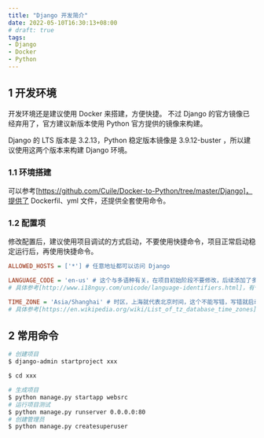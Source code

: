 ```yaml
---
title: "Django 开发简介"
date: 2022-05-10T16:30:13+08:00
# draft: true
tags:
- Django
- Docker
- Python
---
```


## 1 开发环境

开发环境还是建议使用 Docker 来搭建，方便快捷。
不过 Django 的官方镜像已经弃用了，官方建议新版本使用 Python 官方提供的镜像来构建。

Django 的 LTS 版本是 3.2.13，Python 稳定版本镜像是 3.9.12-buster ，所以建议使用这两个版本来构建 Django 环境。

### 1.1 环境搭建

可以参考[https://github.com/Cuile/Docker-to-Python/tree/master/Django]，提供了 Dockerfil、yml 文件，还提供全套使用命令。

### 1.2 配置项

修改配置后，建议使用项目调试的方式启动，不要使用快捷命令，项目正常启动稳定运行后，再使用快捷命令。

```ini
ALLOWED_HOSTS = ['*'] # 任意地址都可以访问 Django

LANGUAGE_CODE = 'en-us' # 这个与多语种有关，在项目初始阶段不要修改，后续添加了多语种支持再修改，否则会导致无法启动。
# 具体参考[http://www.i18nguy.com/unicode/language-identifiers.html]，有个傻逼教程，上来就改成 zh-CN 果然导致项目无法正常启动。

TIME_ZONE = 'Asia/Shanghai' # 时区，上海就代表北京时间，这个不能写错，写错就启动不了
# 具体参考[https://en.wikipedia.org/wiki/List_of_tz_database_time_zones]，这里是标准的，有个傻逼教程非给写成 Asia/Beijing 导致怎么都起不来，太TMD的二逼了。
```

## 2 常用命令

```bash
# 创建项目
$ django-admin startproject xxx

$ cd xxx

# 生成项目
$ python manage.py startapp websrc
# 运行项目测试
$ python manage.py runserver 0.0.0.0:80
# 创建管理员
$ python manage.py createsuperuser
```